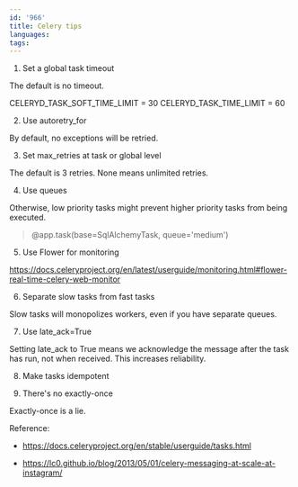 ```yaml
---
id: '966'
title: Celery tips
languages:
tags:
---
```

1. Set a global task timeout

The default is no timeout.

CELERYD_TASK_SOFT_TIME_LIMIT = 30
CELERYD_TASK_TIME_LIMIT = 60

2. Use autoretry_for

By default, no exceptions will be retried.

3. Set max_retries at task or global level

The default is 3 retries. None means unlimited retries.

4. Use queues

Otherwise, low priority tasks might prevent higher priority tasks from being executed.

> @app.task(base=SqlAlchemyTask, queue='medium')

5. Use Flower for monitoring

https://docs.celeryproject.org/en/latest/userguide/monitoring.html#flower-real-time-celery-web-monitor

6. Separate slow tasks from fast tasks

Slow tasks will monopolizes workers, even if you have separate queues.

7. Use late_ack=True

Setting late_ack to True means we acknowledge the message after the task has run, not when received. This increases reliability.

8. Make tasks idempotent

9. There's no exactly-once

Exactly-once is a lie.

Reference:

- https://docs.celeryproject.org/en/stable/userguide/tasks.html

- https://lc0.github.io/blog/2013/05/01/celery-messaging-at-scale-at-instagram/

